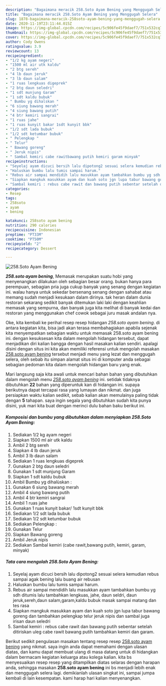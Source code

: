 ```yaml
---
description: "Bagaimana meracik 258.Soto Ayam Bening yang Menggugah Selera"
title: "Bagaimana meracik 258.Soto Ayam Bening yang Menggugah Selera"
slug: 1878-bagaimana-meracik-258soto-ayam-bening-yang-menggugah-selera
date: 2020-11-19T23:11:44.015Z
image: https://img-global.cpcdn.com/recipes/5c906fe45f9daef7/751x532cq70/258soto-ayam-bening-foto-resep-utama.jpg
thumbnail: https://img-global.cpcdn.com/recipes/5c906fe45f9daef7/751x532cq70/258soto-ayam-bening-foto-resep-utama.jpg
cover: https://img-global.cpcdn.com/recipes/5c906fe45f9daef7/751x532cq70/258soto-ayam-bening-foto-resep-utama.jpg
author: Cody Owens
ratingvalue: 3.9
reviewcount: 13
recipeingredient:
- "1/2 kg ayam negeri"
- "1500 ml air utk kaldu"
- "2 btg sereh"
- "4 lb daun jeruk"
- "3 lb daun salam"
- "1 ruas lengkuas digeprek"
- "2 btg daun seledri"
- "1 sdt munjung Garam"
- "1 sdt kaldu bubuk"
- " Bumbu yg dihalskan "
- "6 siung bawang merah"
- "4 siung bawang putih"
- "4 btr kemiri sangrai"
- "1 ruas jahe"
- "1 ruas kunyit bakar 1sdt kunyit bbk"
- "1/2 sdt lada bubuk"
- "1/2 sdt ketumbar bubuk"
- " Pelengkap "
- " Telur"
- " Bawang goreng"
- " Jeruk nipis"
- " Sambal kemiri cabe rawitbawang putih kemiri garam minyak"
recipeinstructions:
- "Seyelaj ayam dicuci bersih lalu dipotong2 sesuai selera kemudian rebus sampai agak bening lalu buang air rebusan"
- "Haluskan bumbu lalu tumis sampai harum."
- "Rebus air sampai mendidih lalu masukkan ayam tambahkan bumbu yg sdh ditumis lalu tambahkan lengkuas, jahe, daun seldri, daun jeruk,sereh,daun salam,garam,kaldu bubuk masak sampai matang dan tes rasa"
- "Siapkan mangkuk masukkan ayam dan kuah soto jgn lupa tabur bawang goreng dan tambahkan pelengkap telur jeruk nipis dan sambal juga irisan daun seledri"
- "Sambal kemiri : rebus cabe rawit dan bawang putih sebentar setelah ditiriskan uleg cabe rawit bawang putih tambahkan kemiri dan garam."
categories:
- Resep
tags:
- 258soto
- ayam
- bening

katakunci: 258soto ayam bening 
nutrition: 290 calories
recipecuisine: Indonesian
preptime: "PT33M"
cooktime: "PT50M"
recipeyield: "2"
recipecategory: Dessert

---
```



![258.Soto Ayam Bening](https://img-global.cpcdn.com/recipes/5c906fe45f9daef7/751x532cq70/258soto-ayam-bening-foto-resep-utama.jpg)

<b><i>258.soto ayam bening</i></b>, Memasak merupakan suatu hobi yang menyenangkan dilakukan oleh sebagian besar orang. bukan hanya para perempuan, sebagian pria juga cukup banyak yang senang dengan kegiatan ini. walau hanya untuk sekedar bersenang senang dengan sahabat atau memang sudah menjadi kesukaan dalam dirinya. tak heran dalam dunia restoran sekarang sedikit banyak ditemukan laki laki dengan keahlian memasak yang sempurna, dan banyak juga kita melihat di banyak kedai dan restoran yang menggunakan chef cowok sebagai juru masak andalan nya.



Oke, kita kembali ke perihal resep resep hidangan <i>258.soto ayam bening</i>. di antara kegiatan kita, bisa jadi akan terasa membahagiakan apabila sejenak kita menyempatkan sebagian waktu untuk memasak 258.soto ayam bening ini. dengan kesuksesan kita dalam mengolah hidangan tersebut, dapat menjadikan diri kalian bangga dengan hasil masakan kalian sendiri. apalagi disini dengan situs ini kita akan memiliki referensi untuk mengolah masakan <u>258.soto ayam bening</u> tersebut menjadi menu yang lezat dan menggugah selera, oleh sebab itu simpan alamat situs ini di komputer anda sebagai sebagian pedoman kita dalam mengolah hidangan baru yang enak.


Mari langsung saja kita awali untuk mencari bahan bahan yang dibutuhkan dalam mengolah menu <u><i>258.soto ayam bening</i></u> ini. setidak tidaknya dibutuhkan <b>22</b> bahan yang diperuntuk kan di hidangan ini. supaya berikutnya dapat tercapai rasa yang lumayan dan nikmat. dan juga persiapkan waktu kalian sedikit, sebab kalian akan memulainya paling tidak dengan <b>5</b> tahapan. saya ingin segala yang dibutuhkan sudah kita punya disini, yuk mari kita buat dengan merinci dulu bahan baku berikut ini.

<!--inarticleads1-->

##### Komposisi dan bumbu yang dibutuhkan dalam menyiapkan 258.Soto Ayam Bening:

1. Sediakan 1/2 kg ayam negeri
1. Siapkan 1500 ml air utk kaldu
1. Ambil 2 btg sereh
1. Siapkan 4 lb daun jeruk
1. Ambil 3 lb daun salam
1. Sediakan 1 ruas lengkuas digeprek
1. Gunakan 2 btg daun seledri
1. Gunakan 1 sdt munjung Garam
1. Siapkan 1 sdt kaldu bubuk
1. Ambil  Bumbu yg dihalùskan :
1. Gunakan 6 siung bawang merah
1. Ambil 4 siung bawang putih
1. Ambil 4 btr kemiri sangrai
1. Ambil 1 ruas jahe
1. Gunakan 1 ruas kunyit bakar/ 1sdt kunyit bbk
1. Sediakan 1/2 sdt lada bubuk
1. Sediakan 1/2 sdt ketumbar bubuk
1. Sediakan  Pelengkap :
1. Gunakan  Telur
1. Siapkan  Bawang goreng
1. Ambil  Jeruk nipis
1. Sediakan  Sambal kemiri (cabe rawit,bawang putih, kemiri, garam, minyak)




<!--inarticleads2-->

##### Tata cara mengolah 258.Soto Ayam Bening:

1. Seyelaj ayam dicuci bersih lalu dipotong2 sesuai selera kemudian rebus sampai agak bening lalu buang air rebusan
1. Haluskan bumbu lalu tumis sampai harum.
1. Rebus air sampai mendidih lalu masukkan ayam tambahkan bumbu yg sdh ditumis lalu tambahkan lengkuas, jahe, daun seldri, daun jeruk,sereh,daun salam,garam,kaldu bubuk masak sampai matang dan tes rasa
1. Siapkan mangkuk masukkan ayam dan kuah soto jgn lupa tabur bawang goreng dan tambahkan pelengkap telur jeruk nipis dan sambal juga irisan daun seledri
1. Sambal kemiri : rebus cabe rawit dan bawang putih sebentar setelah ditiriskan uleg cabe rawit bawang putih tambahkan kemiri dan garam.




Berikut sedikit pengulasan masakan tentang resep resep <u>258.soto ayam bening</u> yang nikmat. saya ingin anda dapat memahami dengan ulasan diatas, dan kamu dapat membuat ulang di masa datang untuk di hidangkan dalam bermacam kegiatan keluarga atau kolega kalian. kita bs menyesuaikan resep resep yang ditampilkan diatas selaras dengan harapan anda, sehingga masakan <b>258.soto ayam bening</b> ini bs menjadi lebih enak dan menggugah selera lagi. demikianlah ulasan singkat ini, sampai jumpa kembali di lain kesempatan. kami harap hari kalian menyenangkan.
